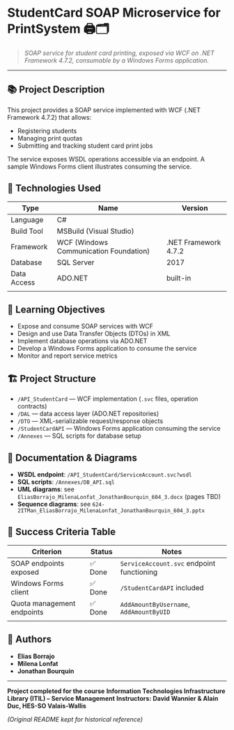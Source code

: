 # StudentCard SOAP Microservice for PrintSystem 🖨️🗂️

> *SOAP service for student card printing, exposed via WCF on .NET Framework 4.7.2, consumable by a Windows Forms application.*

---

## 📚 Project Description

This project provides a SOAP service implemented with WCF (.NET Framework 4.7.2) that allows:

* Registering students
* Managing print quotas
* Submitting and tracking student card print jobs

The service exposes WSDL operations accessible via an endpoint. A sample Windows Forms client illustrates consuming the service.

## 🧪 Technologies Used

| Type        | Name                                   | Version              |
| ----------- | -------------------------------------- | -------------------- |
| Language    | C#                                     |                      |
| Build Tool  | MSBuild (Visual Studio)                |                      |
| Framework   | WCF (Windows Communication Foundation) | .NET Framework 4.7.2 |
| Database    | SQL Server                             | 2017                 |
| Data Access | ADO.NET                                | built-in             |
|             |                                        |                      |

## 🎯 Learning Objectives

* Expose and consume SOAP services with WCF
* Design and use Data Transfer Objects (DTOs) in XML
* Implement database operations via ADO.NET
* Develop a Windows Forms application to consume the service
* Monitor and report service metrics

## 🏗 Project Structure

* `/API_StudentCard` — WCF implementation (`.svc` files, operation contracts)
* `/DAL` — data access layer (ADO.NET repositories)
* `/DTO` — XML-serializable request/response objects
* `/StudentCardAPI` — Windows Forms application consuming the service
* `/Annexes` — SQL scripts for database setup

## 📘 Documentation & Diagrams

* **WSDL endpoint**: `/API_StudentCard/ServiceAccount.svc?wsdl`
* **SQL scripts**: `/Annexes/DB_API.sql`
* **UML diagrams**: see `EliasBorrajo_MilenaLonfat_JonathanBourquin_604_3.docx` (pages TBD)
* **Sequence diagrams**: see `624-2ITMan_EliasBorrajo_MilenaLonfat_JonathanBourquin_604_3.pptx`

## 📌 Success Criteria Table

| Criterion                  | Status | Notes                                     |
| -------------------------- | ------ | ----------------------------------------- |
| SOAP endpoints exposed     | ✅ Done | `ServiceAccount.svc` endpoint functioning |
| Windows Forms client       | ✅ Done | `/StudentCardAPI` included                |
| Quota management endpoints | ✅ Done | `AddAmountByUsername`, `AddAmountByUID`   |
|                            |        |                                           |

## 👤 Authors

* **Elias Borrajo**&#x20;
* **Milena Lonfat**&#x20;
* **Jonathan Bourquin**&#x20;

---

**Project completed for the course**
**Information Technologies Infrastructure Library (ITIL) – Service Management**
**Instructors: David Wannier & Alain Duc, HES-SO Valais-Wallis**

*(Original README kept for historical reference)*
